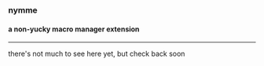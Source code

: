 ### nymme
#### a non-yucky macro manager extension
---
there's not much to see here yet, but check back soon
